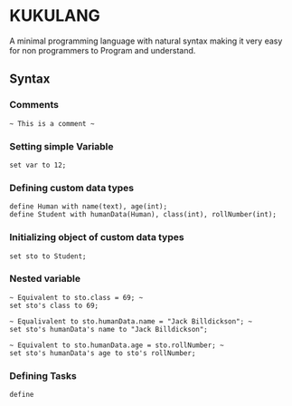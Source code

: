 # KUKULANG
A minimal programming language with natural syntax making it very easy for non programmers to Program and understand.

## Syntax
### Comments
```
~ This is a comment ~
```
### Setting simple Variable
```
set var to 12;
```
### Defining custom data types
```
define Human with name(text), age(int);
define Student with humanData(Human), class(int), rollNumber(int);
```
### Initializing object of custom data types
```
set sto to Student;
```
### Nested variable
```
~ Equivalent to sto.class = 69; ~
set sto's class to 69;

~ Equalivalent to sto.humanData.name = "Jack Billdickson"; ~
set sto's humanData's name to "Jack Billdickson";

~ Equivalent to sto.humanData.age = sto.rollNumber; ~
set sto's humanData's age to sto's rollNumber;
```
### Defining Tasks
```
define 
```